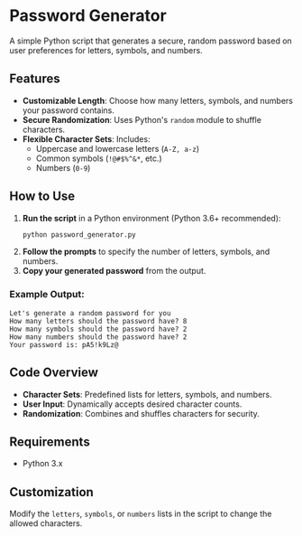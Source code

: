 
# Password Generator

A simple Python script that generates a secure, random password based on user preferences for letters, symbols, and numbers.

## Features
- **Customizable Length**: Choose how many letters, symbols, and numbers your password contains.
- **Secure Randomization**: Uses Python's `random` module to shuffle characters.
- **Flexible Character Sets**: Includes:
  - Uppercase and lowercase letters (`A-Z, a-z`)
  - Common symbols (`!@#$%^&*`, etc.)
  - Numbers (`0-9`)

## How to Use
1. **Run the script** in a Python environment (Python 3.6+ recommended):
   ```bash
   python password_generator.py
   ```
2. **Follow the prompts** to specify the number of letters, symbols, and numbers.
3. **Copy your generated password** from the output.

### Example Output:
```
Let's generate a random password for you
How many letters should the password have? 8
How many symbols should the password have? 2
How many numbers should the password have? 2
Your password is: pA5!k9Lz@
```

## Code Overview
- **Character Sets**: Predefined lists for letters, symbols, and numbers.
- **User Input**: Dynamically accepts desired character counts.
- **Randomization**: Combines and shuffles characters for security.

## Requirements
- Python 3.x

## Customization
Modify the `letters`, `symbols`, or `numbers` lists in the script to change the allowed characters.
